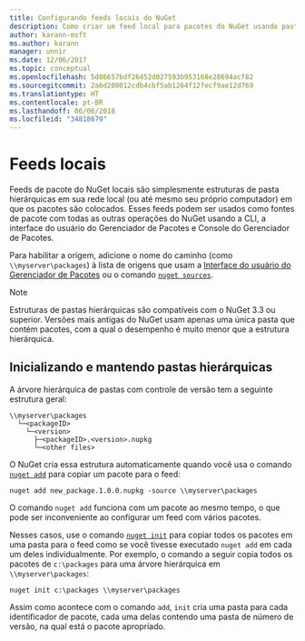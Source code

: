 ```yaml
---
title: Configurando feeds locais do NuGet
description: Como criar um feed local para pacotes do NuGet usando pastas em sua rede local
author: karann-msft
ms.author: karann
manager: unnir
ms.date: 12/06/2017
ms.topic: conceptual
ms.openlocfilehash: 5d86657bdf26452d027593b953168e28694acf82
ms.sourcegitcommit: 2a6d200012cdb4cbf5ab1264f12fecf9ae12d769
ms.translationtype: HT
ms.contentlocale: pt-BR
ms.lasthandoff: 06/06/2018
ms.locfileid: "34818679"
---
```

# <a name="local-feeds"></a>Feeds locais

Feeds de pacote do NuGet locais são simplesmente estruturas de pasta hierárquicas em sua rede local (ou até mesmo seu próprio computador) em que os pacotes são colocados. Esses feeds podem ser usados como fontes de pacote com todas as outras operações do NuGet usando a CLI, a interface do usuário do Gerenciador de Pacotes e Console do Gerenciador de Pacotes.

Para habilitar a origem, adicione o nome do caminho (como `\\myserver\packages`) à lista de origens que usam a [Interface do usuário do Gerenciador de Pacotes](../tools/package-manager-ui.md#package-sources) ou o comando [`nuget sources`](../tools/cli-ref-sources.md).

> [!Note]
> Estruturas de pastas hierárquicas são compatíveis com o NuGet 3.3 ou superior. Versões mais antigas do NuGet usam apenas uma única pasta que contém pacotes, com a qual o desempenho é muito menor que a estrutura hierárquica.

## <a name="initializing-and-maintaining-hierarchical-folders"></a>Inicializando e mantendo pastas hierárquicas

A árvore hierárquica de pastas com controle de versão tem a seguinte estrutura geral:

    \\myserver\packages
      └─<packageID>
        └─<version>
          ├─<packageID>.<version>.nupkg
          └─<other files>

O NuGet cria essa estrutura automaticamente quando você usa o comando [`nuget add`](../tools/cli-ref-add.md) para copiar um pacote para o feed:

```cli
nuget add new_package.1.0.0.nupkg -source \\myserver\packages
```

O comando `nuget add` funciona com um pacote ao mesmo tempo, o que pode ser inconveniente ao configurar um feed com vários pacotes.

Nesses casos, use o comando [`nuget init`](../tools/cli-ref-init.md) para copiar todos os pacotes em uma pasta para o feed como se você tivesse executado `nuget add` em cada um deles individualmente. Por exemplo, o comando a seguir copia todos os pacotes de `c:\packages` para uma árvore hierárquica em `\\myserver\packages`:

```cli
nuget init c:\packages \\myserver\packages
```

Assim como acontece com o comando `add`, `init` cria uma pasta para cada identificador de pacote, cada uma delas contendo uma pasta de número de versão, na qual está o pacote apropriado.
